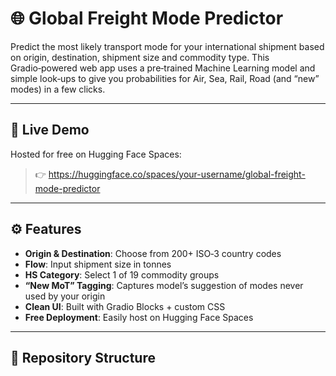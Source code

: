 # 🌐 Global Freight Mode Predictor

Predict the most likely transport mode for your international shipment based on origin, destination, shipment size and commodity type. This Gradio‑powered web app uses a pre‑trained Machine Learning model and simple look‑ups to give you probabilities for Air, Sea, Rail, Road (and “new” modes) in a few clicks.

---

## 🚀 Live Demo

Hosted for free on Hugging Face Spaces:

> 👉 https://huggingface.co/spaces/your-username/global-freight-mode-predictor

---

## ⚙️ Features

- **Origin & Destination**: Choose from 200+ ISO‑3 country codes  
- **Flow**: Input shipment size in tonnes  
- **HS Category**: Select 1 of 19 commodity groups  
- **“New MoT” Tagging**: Captures model’s suggestion of modes never used by your origin  
- **Clean UI**: Built with Gradio Blocks + custom CSS  
- **Free Deployment**: Easily host on Hugging Face Spaces

---

## 📂 Repository Structure

